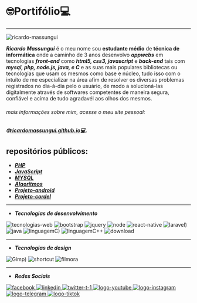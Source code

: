 # 🤓Portifólio💻

***

![ricardo-massungui](https://user-images.githubusercontent.com/93468978/145734289-0b599cf8-eab2-4c3d-acb6-091dd0e5e704.jpg)


_**Ricardo Massungui**_ é o meu nome sou **estudante médio** de **técnica de informática**
onde a caminho de 3 anos desenvolvo _**appwebs**_ em tecnologias _**front-end**_ como _**html5, css3, javascript**_ e _**back-end**_ tais com _**mysql, php, node.js, java, e C**_ e as suas mais populares bibliotecas ou tecnologias que usam os mesmos como base e núcleo, tudo isso com o intuíto de me especializar na área afim de resolver os diversas problemas registrados no dia-á-dia pelo o usuário, de modo a solucioná-las digitalmente através de softwares competentes de maneira segura, confiável e acima de tudo agradavél aos olhos dos mesmos.

###### mais informações sobre mim, acesse o meu site pessoal:
_**🤓[ricardomassungui.github.io](https://ricardomassungui.github.io/site-pessoal/perfil/pg-main.html)💻.**_

## repositórios públicos:

* _**[PHP](https://github.com/ricardomassungui/curso-php)**_ 
* _**[JavaScript](https://github.com/ricardomassungui/curso-javascript)**_
* _**[MYSQL](https://github.com/ricardomassungui/Curso-Mysql)**_
* _**[Algoritmos](https://github.com/ricardomassungui/curso-de-algoritmos)**_
* _**[Projeto-android](https://ricardomassungui.github.io/projecto-android/android)**_
* _**[Projeto-cordel](https://ricardomassungui.github.io/projeto-cordel/dados/)**_

***

* _**Tecnologias de desenvolvimento**_

![tecnologias-web](https://user-images.githubusercontent.com/93468978/153352044-676f90d7-409a-4f4d-bdc4-ae96539af092.png)
![bootstrap](https://user-images.githubusercontent.com/93468978/153353301-8d12c280-a371-4e9c-b83f-9b4f92092c86.png)
![jquery](https://user-images.githubusercontent.com/93468978/153357414-b191d2ac-95c8-4216-8c85-c6b550fe0335.png)
![node](https://user-images.githubusercontent.com/93468978/153356986-76d6bb3f-38fe-4eda-a79b-43eaf05bd487.png)
![react-native](https://user-images.githubusercontent.com/93468978/153355568-ce220cb1-b600-473f-a76d-a70bb96c13f2.png)
![laravel)](https://user-images.githubusercontent.com/93468978/153358749-71a6e639-e7d1-4f30-8753-a95876090498.png)
![java](https://user-images.githubusercontent.com/93468978/153355868-84e549a2-1c1b-461c-990f-af607ec23f8d.png)
![linguagemC)](https://user-images.githubusercontent.com/93468978/153355932-af848584-9363-4e2f-85b8-273e6d819a28.png)
![linguagemC++](https://user-images.githubusercontent.com/93468978/153356078-9feb77a0-eb7c-4568-bc62-80d0e60e2165.png)
![download](https://user-images.githubusercontent.com/93468978/156944281-bd48a472-f07d-49b0-9704-3fb9ed9f91cb.png)

***

* _**Tecnologias de design**_

![Gimp)](https://user-images.githubusercontent.com/93468978/153359659-4129122e-a078-43c6-bd31-82dd2b40a7b0.jpg)
![shortcut](https://user-images.githubusercontent.com/93468978/153359728-7b436ca0-d3b3-48b1-b5d1-ddf0fd7dcd83.png)
![filmora](https://user-images.githubusercontent.com/93468978/153362155-bb0c5919-e53e-4abd-b348-1a420725f8f3.png)

***

* _**Redes Sociais**_

[![facebook](https://user-images.githubusercontent.com/93468978/153364151-5b47aa6c-c4ba-4e57-9224-0d8592bb18b6.png)
](https://free.facebook.com/richard.johnmassungui?ref_component=mfreebasic_home_header&ref_page=%2Fwap%2Fhome.php&refid=7)
[![linkedin](https://user-images.githubusercontent.com/93468978/153364387-557d8109-b55c-4b9e-9394-7f45d3bb605d.png)
](https://www.linkedin.com/in/ricardo-massungui-917418228/)
[![twitter-t-1](https://user-images.githubusercontent.com/93468978/153364530-28328b79-8d27-426e-9a63-f1e2c926d3d9.png)
](https://twitter.com/RicardoMassung)
[![logo-youtube](https://user-images.githubusercontent.com/93468978/153364591-562ebe20-8094-49a0-a39d-1a1084ea8654.png)
](https://www.youtube.com/channel/UCF4Jkk4bCPjKiQ2HUagpLeA/)
[![logo-instagram](https://user-images.githubusercontent.com/93468978/153364681-5fc6dd3c-aec9-4f2a-8634-e2f4c266931c.png)
](https://www.instagram.com/ricardomassungui/)
[![logo-telegram](https://user-images.githubusercontent.com/93468978/153364751-3a8e64fb-4ed4-41b6-bef4-2348c7ab31ac.png)
](https://t.me/ricardomassungui/)
[![logo-tiktok](https://user-images.githubusercontent.com/93468978/153365402-b086f859-eff7-49c9-9fa4-89d97cd7e619.png)
](https://www.tiktok.com/@ricardomassungui?/)

